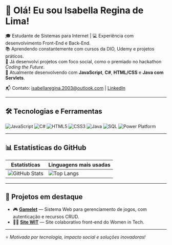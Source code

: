 # 👋 Olá! Eu sou Isabella Regina de Lima!

🎓 Estudante de Sistemas para Internet | 💻 Experiência com desenvolvimento Front-End e Back-End.  
📚 Aprendendo constantemente com cursos da DIO, Udemy e projetos práticos.  
🚀 Já desenvolvi projetos com foco social, como o premiado no hackathon *Coding the Future*.  
🎯 Atualmente desenvolvendo com **JavaScript**, **C#**, **HTML/CSS** e **Java com Servlets**.  

📬 Contato: isabellaregina.2003@outlook.com | [LinkedIn](https://www.linkedin.com/in/isabella-regina-de-lima-1369452ba/)

---

## 🛠️ Tecnologias e Ferramentas

![JavaScript](https://img.shields.io/badge/-JavaScript-F7DF1E?style=flat&logo=javascript&logoColor=black)
![C#](https://img.shields.io/badge/-C%23-239120?style=flat&logo=c-sharp&logoColor=white)
![HTML5](https://img.shields.io/badge/-HTML5-E34F26?style=flat&logo=html5&logoColor=white)
![CSS3](https://img.shields.io/badge/-CSS3-1572B6?style=flat&logo=css3&logoColor=white)
![Java](https://img.shields.io/badge/-Java-007396?style=flat&logo=java&logoColor=white)
![SQL](https://img.shields.io/badge/-SQL-CC2927?style=flat&logo=microsoftsqlserver&logoColor=white)
![Power Platform](https://img.shields.io/badge/-Power%20Platform-742774?style=flat&logo=powerapps&logoColor=white)

---

## 📊 Estatísticas do GitHub

| Estatísticas | Linguagens mais usadas |
|--------------|-------------------------|
| ![GitHub Stats](https://github-readme-stats.vercel.app/api?username=IsabellaLimaa&show_icons=true&theme=dark&count_private=true) | ![Top Langs](https://github-readme-stats.vercel.app/api/top-langs/?username=IsabellaLimaa&layout=compact&theme=dark) |

---

## 🚀 Projetos em destaque

- 🎮 [**Gamelet**](https://github.com/IsabellaLimaa/GameLet) — Sistema Web para gerenciamento de jogos, com autenticação e recursos CRUD.
- 🧑‍🌾 [**Site WIT**](https://github.com/IsabellaLimaa/site-wit-front) — Site colaborativo front-end do Women in Tech.

   
---

⭐ *Motivada por tecnologia, impacto social e soluções inovadoras!*
